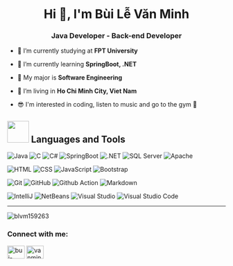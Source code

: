 <h1 align="center">Hi 👋, I'm Bùi Lễ Văn Minh</h1>
<h3 align="center">Java Developer - Back-end Developer</h3>

- 🔭 I’m currently studying at **FPT University**

- 🌱 I’m currently learning **SpringBoot, .NET**

- 👯 My major is **Software Engineering**

- 🤝 I’m living in **Ho Chi Minh City, Viet Nam**

- 😎 I'm interested in coding, listen to music and go to the gym 💪

## <img src="https://media2.giphy.com/media/QssGEmpkyEOhBCb7e1/giphy.gif?cid=ecf05e47a0n3gi1bfqntqmob8g9aid1oyj2wr3ds3mg700bl&rid=giphy.gif" width="50px" height="50px"> Languages and Tools
<p><img src="https://img.shields.io/badge/Java-ED8B00?style=for-the-badge" alt="Java"/> <img src="https://img.shields.io/badge/C-00599C?style=for-the-badge&logo=c&logoColor=white" alt="C"/> <img src="https://img.shields.io/badge/C%23-239120?style=for-the-badge&logo=c-sharp&logoColor=white" alt="C#"/> <img src="https://img.shields.io/badge/Spring_Boot-F2F4F9?style=for-the-badge&logo=spring-boot" alt="SpringBoot"/> <img src="https://img.shields.io/badge/.NET-512BD4?style=for-the-badge&logo=dotnet&logoColor=white" alt=".NET"/> <img src="https://img.shields.io/badge/Microsoft%20SQL%20Server-CC2927?style=for-the-badge&logo=microsoft%20sql%20server&logoColor=white" alt="SQL Server"/> <img src="https://img.shields.io/badge/Apache-D22128?style=for-the-badge&logo=Apache&logoColor=white" alt="Apache"/> </p>
<p><img src="https://img.shields.io/badge/HTML5-E34F26?style=for-the-badge&logo=html5&logoColor=white" alt="HTML"/> <img src="https://img.shields.io/badge/CSS3-1572B6?style=for-the-badge&logo=css3&logoColor=white" alt="CSS"/> <img src="https://img.shields.io/badge/JavaScript-323330?style=for-the-badge&logo=javascript&logoColor=F7DF1E" alt="JavaScript"/> <img src="https://img.shields.io/badge/Bootstrap-563D7C?style=for-the-badge&logo=bootstrap&logoColor=white" alt="Bootstrap"/><p/>
<p><img src="https://img.shields.io/badge/GIT-E44C30?style=for-the-badge&logo=git&logoColor=white" alt="Git"/> <img src="https://img.shields.io/badge/GitHub-100000?style=for-the-badge&logo=github&logoColor=white" alt="GitHub"/> <img src="https://img.shields.io/badge/GitHub_Actions-2088FF?style=for-the-badge&logo=github-actions&logoColor=white" alt="Github Action"/> <img src="https://img.shields.io/badge/Markdown-000000?style=for-the-badge&logo=markdown&logoColor=white" alt="Markdown"/><p/>
<p><img src="https://img.shields.io/badge/IntelliJ_IDEA-000000.svg?style=for-the-badge&logo=intellij-idea&logoColor=white" alt="IntelliJ"/> <img src="https://img.shields.io/badge/apache%20netbeans-1B6AC6?style=for-the-badge&logo=apache%20netbeans%20IDE&logoColor=white" alt="NetBeans"/> <img src="https://img.shields.io/badge/Visual_Studio-5C2D91?style=for-the-badge&logo=visual%20studio&logoColor=white" alt="Visual Studio"/> <img src="https://img.shields.io/badge/Visual_Studio_Code-0078D4?style=for-the-badge&logo=visual%20studio%20code&logoColor=white" alt="Visual Studio Code"/><p/>

---

<p><img align="center" src="https://github-readme-stats.vercel.app/api/top-langs?username=blvm159263&show_icons=true&locale=en&layout=compact" alt="blvm159263" /></p>

<h3 align="left">Connect with me:</h3>
<p align="left">
<a href="https://linkedin.com/in/bui-minh-84b993253" target="blank"><img align="center" src="https://raw.githubusercontent.com/rahuldkjain/github-profile-readme-generator/master/src/images/icons/Social/linked-in-alt.svg" alt="bui-minh-84b993253" height="30" width="40" /></a>
<a href="https://fb.com/vanminh.buile" target="blank"><img align="center" src="https://raw.githubusercontent.com/rahuldkjain/github-profile-readme-generator/master/src/images/icons/Social/facebook.svg" alt="vanminh.buile" height="30" width="40" /></a>
</p>
